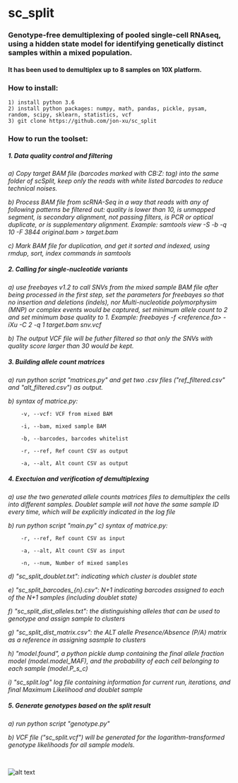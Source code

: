 # sc_split
### Genotype-free demultiplexing of pooled single-cell RNAseq, using a hidden state model for identifying genetically distinct samples within a mixed population.  
#### It has been used to demultiplex up to 8 samples on 10X platform.

### How to install:
    1) install python 3.6
    2) install python packages: numpy, math, pandas, pickle, pysam, random, scipy, sklearn, statistics, vcf
    3) git clone https://github.com/jon-xu/sc_split

### How to run the toolset:

##### 1. Data quality control and filtering
   *a) Copy target BAM file (barcodes marked with CB:Z: tag) into the same folder of scSplit, keep only the reads with white listed barcodes to reduce technical noises.*
   
   *b) Process BAM file from scRNA-Seq in a way that reads with any of following patterns be filtered out: quality is lower than 10,  is unmapped segment, is secondary alignment, not passing filters, is PCR or optical duplicate, or is supplementary alignment. Example: samtools view -S -b -q 10 -F 3844 original.bam > target.bam*
   
   *c) Mark BAM file for duplication, and get it sorted and indexed, using rmdup, sort, index commands in samtools*
   
##### 2. Calling for single-nucleotide variants
   *a) use freebayes v1.2 to call SNVs from the mixed sample BAM file after being processed in the first step, set the parameters for freebayes so that no insertion and deletions (indels), nor Multi-nucleotide polymorphysim (MNP) or complex events would be captured, set minimum allele count to 2 and set minimum base quality to 1.  Example: freebayes -f <reference.fa> -iXu -C 2 -q 1 target.bam snv.vcf*
   
   *b) The output VCF file will be futher filtered so that only the SNVs with quality score larger than 30 would be kept.*

##### 3. Building allele count matrices
   *a) run python script "matrices.py" and get two .csv files ("ref_filtered.csv" and "alt_filtered.csv") as output.*
   
   *b) syntax of matrice.py:*
   
        -v, --vcf: VCF from mixed BAM
        
        -i, --bam, mixed sample BAM
        
        -b, --barcodes, barcodes whitelist
        
        -r, --ref, Ref count CSV as output
        
        -a, --alt, Alt count CSV as output

##### 4. Exectuion and verification of demultiplexing
   *a) use the two generated allele counts matrices files to demultiplex the cells into different samples.  Doublet sample will not have the same sample ID every time, which will be explicitly indicated in the log file*
   
   *b) run python script "main.py"*
   *c) syntax of matrice.py:*
   
        -r, --ref, Ref count CSV as input
        
        -a, --alt, Alt count CSV as input
        
        -n, --num, Number of mixed samples
        
   
   *d) "sc_split_doublet.txt": indicating which cluster is doublet state*
   
   *e) "sc_split_barcodes_{n}.csv": N+1 indicating barcodes assigned to each of the N+1 samples (including doublet state)*
   
   *f) "sc_split_dist_alleles.txt": the distinguishing alleles that can be used to genotype and assign sample to clusters*
   
   *g) "sc_split_dist_matrix.csv": the ALT alelle Presence/Absence (P/A) matrix as a reference in assigning sasmple to clusters*
   
   *h) "model.found", a python pickle dump containing the final allele fraction model (model.model_MAF), and the probability of each cell belonging to each sample (model.P_s_c)*
   
   *i) "sc_split.log" log file containing information for current run, iterations, and final Maximum Likelihood and doublet sample*

##### 5. Generate genotypes based on the split result
   *a) run python script "genotype.py"*
   
   *b) VCF file ("sc_split.vcf") will be generated for the logarithm-transformed genotype likelihoods for all sample models.*

<br/>

![alt text](https://github.com/jon-xu/sc_split/blob/master/man/figure1_pipeline.png)

